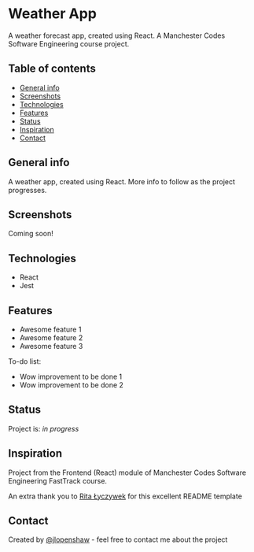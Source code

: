 # Weather App

A weather forecast app, created using React. A Manchester Codes Software Engineering course project.

## Table of contents
* [General info](#general-info)
* [Screenshots](#screenshots)
* [Technologies](#technologies)
* [Features](#features)
* [Status](#status)
* [Inspiration](#inspiration)
* [Contact](#contact)

## General info

A weather app, created using React. More info to follow as the project progresses. 

## Screenshots

Coming soon!
<!--- ![Example screenshot](./img/screenshot.png) -->
## Technologies
* React
* Jest
## Features

* Awesome feature 1
* Awesome feature 2
* Awesome feature 3

To-do list:
* Wow improvement to be done 1
* Wow improvement to be done 2

## Status
Project is: _in progress_ 
## Inspiration
Project from the Frontend (React) module of Manchester Codes Software Engineering FastTrack course. 

An extra thank you to [Rita Łyczywek](https://www.flynerd.pl/) for this excellent README template

## Contact

Created by [@jlopenshaw](https://twitter.com/Jlopenshaw) - feel free to contact me about the project